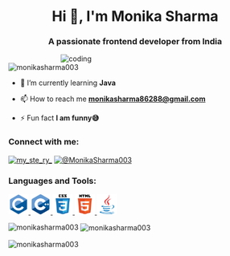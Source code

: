 <h1 align="center">Hi 👋, I'm Monika Sharma</h1>
<h3 align="center">A passionate frontend developer from India</h3>

<img align="right" alt="coding" width="400" src="https://www.google.co.in/url?sa=i&url=https%3A%2F%2Flottiefiles.com%2Fanimations%2Fgirl-on-computer-with-idea-vKx1wtZe5l&psig=AOvVaw0anW5WknVau6yYUC_ifiVL&ust=1703775313330000&source=images&cd=vfe&opi=89978449&ved=0CBEQjRxqFwoTCLC89O3vr4MDFQAAAAAdAAAAABAS.gif">

<p align="left"> <img src="https://komarev.com/ghpvc/?username=monikasharma003&label=Profile%20views&color=0e75b6&style=flat" alt="monikasharma003" /> </p>

- 🌱 I’m currently learning **Java**

- 📫 How to reach me **monikasharma86288@gmail.com**

- ⚡ Fun fact **I am funny😅**

<h3 align="left">Connect with me:</h3>
<p align="left">
<a href="https://instagram.com/my_ste_ry_" target="blank"><img align="center" src="https://raw.githubusercontent.com/rahuldkjain/github-profile-readme-generator/master/src/images/icons/Social/instagram.svg" alt="my_ste_ry_" height="30" width="40" /></a>
<a href="https://www.youtube.com/c/monika sharma" target="blank"><img align="center" src="https://raw.githubusercontent.com/rahuldkjain/github-profile-readme-generator/master/src/images/icons/Social/youtube.svg" alt="@MonikaSharma003" height="30" width="40" /></a>
</p>

<h3 align="left">Languages and Tools:</h3>
<p align="left"> <a href="https://www.cprogramming.com/" target="_blank" rel="noreferrer"> <img src="https://raw.githubusercontent.com/devicons/devicon/master/icons/c/c-original.svg" alt="c" width="40" height="40"/> </a> <a href="https://www.w3schools.com/cpp/" target="_blank" rel="noreferrer"> <img src="https://raw.githubusercontent.com/devicons/devicon/master/icons/cplusplus/cplusplus-original.svg" alt="cplusplus" width="40" height="40"/> </a> <a href="https://www.w3schools.com/css/" target="_blank" rel="noreferrer"> <img src="https://raw.githubusercontent.com/devicons/devicon/master/icons/css3/css3-original-wordmark.svg" alt="css3" width="40" height="40"/> </a> <a href="https://www.w3.org/html/" target="_blank" rel="noreferrer"> <img src="https://raw.githubusercontent.com/devicons/devicon/master/icons/html5/html5-original-wordmark.svg" alt="html5" width="40" height="40"/> </a> <a href="https://www.java.com" target="_blank" rel="noreferrer"> <img src="https://raw.githubusercontent.com/devicons/devicon/master/icons/java/java-original.svg" alt="java" width="40" height="40"/> </a> </p>

<p><img align="left" src="https://github-readme-stats.vercel.app/api/top-langs?username=monikasharma003&show_icons=true&locale=en&layout=compact" alt="monikasharma003" /></p>

<p>&nbsp;<img align="center" src="https://github-readme-stats.vercel.app/api?username=monikasharma003&show_icons=true&locale=en" alt="monikasharma003" /></p>

<p><img align="center" src="https://github-readme-streak-stats.herokuapp.com/?user=monikasharma003&" alt="monikasharma003" /></p>
